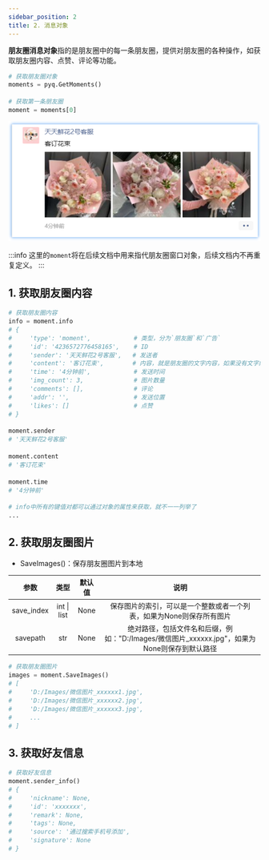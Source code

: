 ```yaml
---
sidebar_position: 2
title: 2. 消息对象
---
```


**朋友圈消息对象**指的是朋友圈中的每一条朋友圈，提供对朋友圈的各种操作，如获取朋友圈内容、点赞、评论等功能。

```python
# 获取朋友圈对象
moments = pyq.GetMoments()

# 获取第一条朋友圈
moment = moments[0]
```

![朋友圈消息对象](img_moment.png)

:::info
这里的`moment`将在后续文档中用来指代朋友圈窗口对象，后续文档内不再重复定义。
:::

## 1. 获取朋友圈内容

```python
# 获取朋友圈内容
info = moment.info
# {
#     'type': 'moment',            # 类型，分为`朋友圈`和`广告`
#     'id': '4236572776458165',    # ID
#     'sender': '天天鲜花2号客服',   # 发送者
#     'content': '客订花束',        # 内容，就是朋友圈的文字内容，如果没有文字内容则为空字符串
#     'time': '4分钟前',            # 发送时间
#     'img_count': 3,              # 图片数量
#     'comments': [],              # 评论
#     'addr': '',                  # 发送位置
#     'likes': []                  # 点赞
# }

moment.sender
# '天天鲜花2号客服'

moment.content
# '客订花束'

moment.time
# '4分钟前'

# info中所有的键值对都可以通过对象的属性来获取，就不一一列举了
...
```

## 2. 获取朋友圈图片

- SaveImages()：保存朋友圈图片到本地

| 参数 | 类型 | 默认值 | 说明 |
| :---: | :---: | :---: | :---: |
| save_index | int \| list | None | 保存图片的索引，可以是一个整数或者一个列表，如果为None则保存所有图片 |
| savepath | str | None | 绝对路径，包括文件名和后缀，例如："D:/Images/微信图片_xxxxxx.jpg"，如果为None则保存到默认路径 |

```python
# 获取朋友圈图片
images = moment.SaveImages()
# [
#     'D:/Images/微信图片_xxxxxx1.jpg',
#     'D:/Images/微信图片_xxxxxx2.jpg',
#     'D:/Images/微信图片_xxxxxx3.jpg',
#     ...
# ]
```

## 3. 获取好友信息

```python
# 获取好友信息
moment.sender_info()
# {
#     'nickname': None,
#     'id': 'xxxxxxx',
#     'remark': None,
#     'tags': None,
#     'source': '通过搜索手机号添加',
#     'signature': None
# }
```